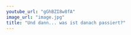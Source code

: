 ```yaml
---
youtube_url: "gGhBZI8w8fA"
image_url: "image.jpg"
title: "Und dann... was ist danach passiert?"
---
```

